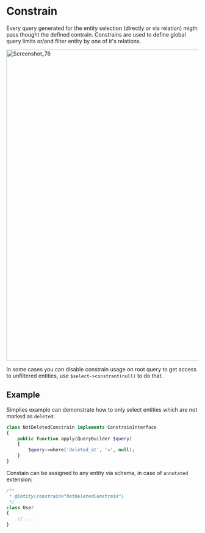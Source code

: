 # Constrain
Every query generated for the entity selection (directly or via relation) migth pass thought the defined contrain.
Constrains are used to define global query limits or/and filter entity by one of it's relations.

<img width="816" alt="Screenshot_76" src="https://user-images.githubusercontent.com/796136/59182959-ae1ac280-8b73-11e9-819f-d3966ef691a6.png">

In some cases you can disable constrain usage on root query to get access to unfiltered entities, use `$select->constrant(null)` to do that.

## Example
Simplies example can demonstrate how to only select entities which are not marked as `deleted`:

```php
class NotDeletedConstrain implements ConstrainInterface
{
    public function apply(QueryBuilder $query)
    {
        $query->where('deleted_at', '=', null);
    }
}
```

Constain can be assigned to any entity via schema, in case of `annotated` extension:

```php
/**
 * @Entity(constrain="NotDeletedConstrain")
 */
class User 
{
    // ...
}
```
